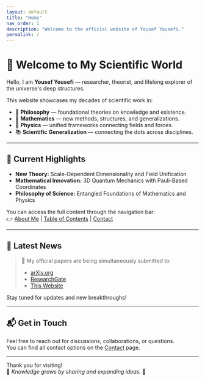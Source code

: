 ```yaml
---
layout: default
title: "Home"
nav_order: 1
description: "Welcome to the official website of Yousef Yousefi."
permalink: /
---
```


# 👋 Welcome to My Scientific World

Hello, I am **Yousef Yousefi** — researcher, theorist, and lifelong explorer of the universe's deep structures.

This website showcases my decades of scientific work in:

- 🧠 **Philosophy** — foundational theories on knowledge and existence.
- 🔢 **Mathematics** — new methods, structures, and generalizations.
- 🌌 **Physics** — unified frameworks connecting fields and forces.
- 📚 **Scientific Generalization** — connecting the dots across disciplines.

---

## 📖 Current Highlights

- **New Theory:** Scale-Dependent Dimensionality and Field Unification
- **Mathematical Innovation:** 3D Quantum Mechanics with Pauli-Based Coordinates
- **Philosophy of Science:** Entangled Foundations of Mathematics and Physics

You can access the full content through the navigation bar:  
👉 [About Me](/about/) | [Table of Contents](/table-of-contents/) | [Contact](/contact/)

---

## 📢 Latest News
> 📜 My official papers are being simultaneously submitted to:
> - [arXiv.org](https://arxiv.org)
> - [ResearchGate](https://www.researchgate.net/profile/Yousef-Yousefi-7)
> - [This Website](https://sgh-paradigm.github.io/science-generalization-hypothesis/)

Stay tuned for updates and new breakthroughs!

---

## 📬 Get in Touch

Feel free to reach out for discussions, collaborations, or questions.  
You can find all contact options on the [Contact](/contact/) page.

---

Thank you for visiting!  
🌟 *Knowledge grows by sharing and expanding ideas.* 🌟
